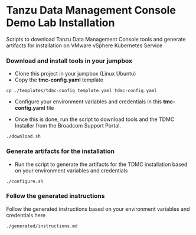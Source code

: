 Tanzu Data Management Console Demo Lab Installation
=================

Scripts to download Tanzu Data Management Console tools and generate artifacts for installation on VMware vSphere Kubernetes Service

### Download and install tools in your jumpbox ###

- Clone this project in your jumpbox (Linux Ubuntu)
- Copy the **tmc-config.yaml** template
```
cp ./templates/tdmc-config_template.yaml tdmc-config.yaml
```
- Configure your environment variables and credentials in this **tmc-config.yaml** file

- Once this is done, run the script to download tools and the TDMC Installer from the Broadcom Support Portal.

```
./download.sh
```

### Generate artifacts for the installation ###

- Run the script to generate the artifacts for the TDMC installation based on your environment variables and credentials

```
./configure.sh
```

### Follow the generated instructions ###

Follow the generated instructions based on your environment variables and credentials here
```
./generated/instructions.md
```
